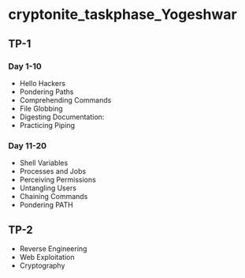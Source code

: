 # cryptonite_taskphase_Yogeshwar

 
## TP-1

### Day 1-10
- Hello Hackers
- Pondering Paths
- Comprehending Commands
- File Globbing
- Digesting Documentation: 
- Practicing Piping

### Day 11-20
- Shell Variables
- Processes and Jobs
- Perceiving Permissions
- Untangling Users
- Chaining Commands
- Pondering PATH

## TP-2
- Reverse Engineering
- Web Exploitation
- Cryptography
